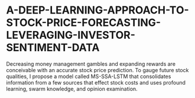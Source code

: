 # A-DEEP-LEARNING-APPROACH-TO-STOCK-PRICE-FORECASTING-LEVERAGING-INVESTOR-SENTIMENT-DATA
Decreasing money management gambles and expanding rewards are conceivable with an accurate stock  price prediction. To gauge future stock qualities, I propose a model called MS-SSA-LSTM that consolidates  information from a few sources that effect stock costs and uses profound learning, swarm knowledge, and opinion  examination.
